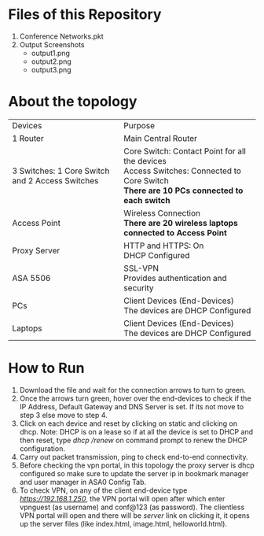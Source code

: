 # Files of this Repository

1. Conference Networks.pkt
2. Output Screenshots
   - output1.png
   - output2.png
   - output3.png

# About the topology
 <table>
   <tr>
     <td>Devices</td>
     <td>Purpose</td>
   </tr>
   <tr>
     <td>
       1 Router 
     </td>
     <td>
       Main Central Router
     </td>
   </tr>
   <tr>
     <td>
       3 Switches: 1 Core Switch and 2 Access Switches
     </td>
     <td>
       Core Switch: Contact Point for all the devices<br>
       Access Switches: Connected to Core Switch<br>
       <b>There are 10 PCs connected to each switch</b>
     </td>
   </tr>
   <tr>
     <td>Access Point</td>
     <td>
       Wireless Connection<br>
       <b>There are 20 wireless laptops connected to Access Point</b>
     </td>
   </tr>
   <tr>
     <td>
       Proxy Server
     </td>
     <td>
        HTTP and HTTPS: On<br>
        DHCP Configured
     </td>
   </tr>
   <tr>
     <td>
       ASA 5506
     </td>
     <td>
       SSL-VPN<br>
       Provides authentication and security
     </td>
   </tr>
   <tr>
     <td>PCs</td>
     <td>Client Devices (End-Devices)<br>The devices are DHCP Configured</td>
   </tr>
   <tr>
     <td>Laptops</td>
     <td>Client Devices (End-Devices)<br>The devices are DHCP Configured</td>
   </tr>
 </table>

 # How to Run
 1. Download the file and wait for the connection arrows to turn to green.
 2. Once the arrows turn green, hover over the end-devices to check if the IP Address, Default Gateway and DNS Server is set. If its not move to step 3 else move to step 4.
 3. Click on each device and reset by clicking on static and clicking on dhcp.
    Note: DHCP is on a lease so if at all the device is set to DHCP and then reset, type _dhcp /renew_ on command prompt to renew the DHCP configuration.
4. Carry out packet transmission, ping to check end-to-end connectivity.
5. Before checking the vpn portal, in this topology the proxy server is dhcp configured so make sure to update the server ip in bookmark manager and user manager in ASA0 Config Tab. 
6. To check VPN, on any of the client end-device type *https://192.168.1.250*, the VPN portal will open after which enter vpnguest (as username) and conf@123 (as password).
   The clientless VPN portal will open and there will be *server* link on clicking it, it opens up the server files (like index.html, image.html, helloworld.html).
   


